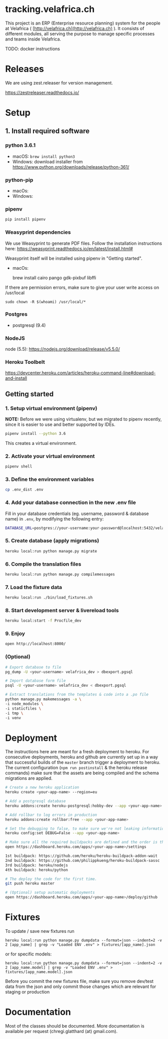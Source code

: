 # tracking.velafrica.ch

This project is an ERP (Enterprise resource planning) system for the people at Velafrica ( [http://velafrica.ch](http://velafrica.ch) ).
It consists of different modules, all serving the purpose to manage specific processes and teams inside Velafrica.

TODO: docker instructions

# Releases

We are using zest.releaser for version management.

https://zestreleaser.readthedocs.io/

# Setup

## 1. Install required software

### python 3.6.1
- macOS: `brew install python3`
- Windows: download installer from https://www.python.org/downloads/release/python-361/

### python-pip
- macOs:
- Windows:

### pipenv
```bash
pip install pipenv
```

### Weasyprint dependencies
We use Weasyprint to generate PDF files.
Follow the installation instructions here: https://weasyprint.readthedocs.io/en/latest/install.html#

Weasyprint itself will be installed using pipenv in "Getting started".

- macOs:


    brew install cairo pango gdk-pixbuf libffi

If there are permission errors, make sure to give your user write access on /usr/local


    sudo chown -R $(whoami) /usr/local/*
   
   
### Postgres
- postgresql (9.4)

### NodeJS
node (5.5): https://nodejs.org/download/release/v5.5.0/

### Heroku Toolbelt
https://devcenter.heroku.com/articles/heroku-command-line#download-and-install

## Getting started

### 1. Setup virtual environment (pipenv)

<strong>NOTE:</strong> Before we were using virtualenv, but we migrated to pipenv recently, since it is easier to use and better supported by IDEs.

```bash
pipenv install --python 3.6
```

This creates a virtual environment.

### 2. Activate your virtual environment

```bash
pipenv shell
```

### 3. Define the environment variables

```bash
cp .env_dist .env
```

### 4. Add your database connection in the new .env file

Fill in your database credentials (eg. username, password & database name) in `.env`, by modifying the following entry: 

```bash
DATABASE_URL=postgres://your-username:your-password@localhost:5432/velafrica_dev
```

### 5. Create database (apply migrations)

```bash
heroku local:run python manage.py migrate
```

### 6. Compile the translation files

```bash
heroku local:run python manage.py compilemessages
```

### 7. Load the fixture data

```bash
heroku local:run ./bin/load_fixtures.sh
```


### 8. Start development server & livereload tools

```bash
heroku local:start -f Procfile_dev
```

### 9. Enjoy

```bash
open http://localhost:8000/
```

### (Optional)

```bash
# Export database to file
pg_dump -U <your-username> velafrica_dev > dbexport.pgsql

# Import database form file
psql -U <your-username> velafrica_dev < dbexport.pgsql

# Extract translations from the templates & code into a .po file
python manage.py makemessages -a \
-i node_modules \
-i staticfiles \
-i tmp \
-i venv
```

# Deployment

The instructions here are meant for a fresh deployment to heroku. For consecutive deployments, heroku and github are currently set up in a way that successful builds of the `master` branch trigger a deployment to heroku. The current configuration (`npm run postinstall` & the heroku release commands) make sure that the assets are being compiled and the schema migrations are applied.

```bash
# Create a new heroku application
heroku create <your-app-name> --region=eu

# Add a postgresql database
heroku addons:create heroku-postgresql:hobby-dev --app <your-app-name>

# Add rollbar to log errors in production
heroku addons:create rollbar:free --app <your-app-name>

# Set the debugging to false, to make sure we're not leaking information to the user in case of an error
heroku config:set DEBUG=False --app <your-app-name>

# Make sure all the required buildpacks are defined and the order is the same.
open https://dashboard.heroku.com/apps/<your-app-name>/settings

1st buildpack: https://github.com/heroku/heroku-buildpack-addon-wait
2nd buildpack: https://github.com/philippkueng/heroku-buildpack-sassc
3rd buildpack: heroku/nodejs
4th buildpack: heroku/python

# The deploy the code for the first time.
git push heroku master

# (Optional) setup automatic deployments
open https://dashboard.heroku.com/apps/<your-app-name>/deploy/github
```

# Fixtures
To update / save new fixtures run
```
heroku local:run python manage.py dumpdata --format=json --indent=2 -v 2 [app_name] | grep -v "Loaded ENV .env" > fixtures/[app_name].json
```
or for specific models:
```
heroku local:run python manage.py dumpdata --format=json --indent=2 -v 2 [app_name.model] | grep -v "Loaded ENV .env" > fixtures/[app_name.model].json
```
Before you commit the new fixtures file, make sure you remove dev/test data from the json and only commit those changes which are relevant for staging or production

# Documentation

Most of the classes should be documented. More documentation is available per request (chregi.glatthard (at) gmail.com).
